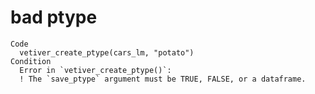 # bad ptype

    Code
      vetiver_create_ptype(cars_lm, "potato")
    Condition
      Error in `vetiver_create_ptype()`:
      ! The `save_ptype` argument must be TRUE, FALSE, or a dataframe.

